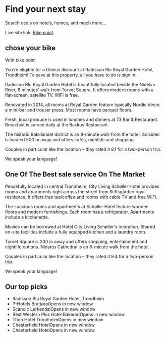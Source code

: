 # Find your next stay

Search deals on hotels, homes, and much more...

Live site link: [Bike point](https://bike-point-7dc02.web.app/).

## chose your bike

With bike point

You're eligible for a Genius discount at Radisson Blu Royal Garden Hotel, Trondheim! To save at this property, all you have to do is sign in.

Radisson Blu Royal Garden Hotel is beautifully located beside the Nidelva River, 8 minutes' walk from Torvet Square. It offers modern rooms with a flat-screen, satellite TV. WiFi is free.

Renovated in 2014, all rooms at Royal Garden feature typically Nordic décor, a mini-bar and trouser press. Most rooms have parquet floors.

Fresh, local produce is used in lunches and dinners at 73 Bar & Restaurant. Breakfast is served daily at the Bakkus Restaurant.

The historic Bakklandet district is an 8-minute walk from the hotel. Solsiden is located 500 m away and offers cafés, nightlife and shopping.

Couples in particular like the location – they rated it 9.1 for a two-person trip.

We speak your language!

## One Of The Best sale service On The Market

Peacefully located in central Trondheim, City Living Schøller Hotel provides rooms and apartments right across the street from Stiftsgården royal residence. It offers free tea/coffee and rooms with cable TV and free WiFi.

The spacious rooms and apartments at Schøller Hotel feature wooden floors and modern furnishings. Each room has a refrigerator. Apartments include a kitchenette.

Movies can be borrowed at Hotel City Living Schøller's reception. Shared on-site facilities include a fully equipped kitchen and a laundry room.

Torvet Square is 200 m away and offers shopping, entertainment and nightlife options. Nidaros Cathedral is an 8-minute walk from the hotel.

Couples in particular like the location – they rated it 9.4 for a two-person trip.

We speak your language!

## Our top picks

- Radisson Blu Royal Garden Hotel, Trondheim
- P-Hotels BrattøraOpens in new window
- Scandic LerkendalOpens in new window
- Best Western Plus Hotel BakerietOpens in new window
- Thon Hotel TrondheimOpens in new window
- Chesterfield HotelOpens in new window
- Chesterfield HotelOpens in new window
